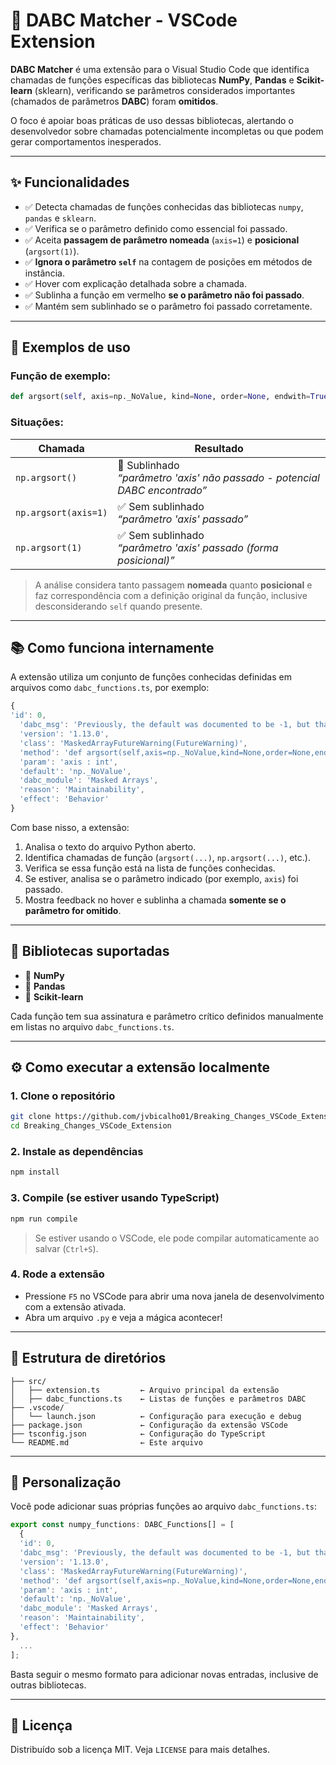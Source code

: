 
# 🧩 DABC Matcher - VSCode Extension

**DABC Matcher** é uma extensão para o Visual Studio Code que identifica chamadas de funções específicas das bibliotecas **NumPy**, **Pandas** e **Scikit-learn** (sklearn), verificando se parâmetros considerados importantes (chamados de parâmetros **DABC**) foram **omitidos**.

O foco é apoiar boas práticas de uso dessas bibliotecas, alertando o desenvolvedor sobre chamadas potencialmente incompletas ou que podem gerar comportamentos inesperados.

---

## ✨ Funcionalidades

- ✅ Detecta chamadas de funções conhecidas das bibliotecas `numpy`, `pandas` e `sklearn`.
- ✅ Verifica se o parâmetro definido como essencial foi passado.
- ✅ Aceita **passagem de parâmetro nomeada** (`axis=1`) e **posicional** (`argsort(1)`).
- ✅ **Ignora o parâmetro `self`** na contagem de posições em métodos de instância.
- ✅ Hover com explicação detalhada sobre a chamada.
- ✅ Sublinha a função em vermelho **se o parâmetro não foi passado**.
- ✅ Mantém sem sublinhado se o parâmetro foi passado corretamente.

---

## 📌 Exemplos de uso

### Função de exemplo:

```python
def argsort(self, axis=np._NoValue, kind=None, order=None, endwith=True, fill_value=None)
```

### Situações:

| Chamada                     | Resultado                                                                 |
|----------------------------|---------------------------------------------------------------------------|
| `np.argsort()`             | 🔴 Sublinhado <br> *“parâmetro 'axis' não passado - potencial DABC encontrado”* |
| `np.argsort(axis=1)`       | ✅ Sem sublinhado <br> *“parâmetro 'axis' passado”*                         |
| `np.argsort(1)`            | ✅ Sem sublinhado <br> *“parâmetro 'axis' passado (forma posicional)”*      |

> A análise considera tanto passagem **nomeada** quanto **posicional** e faz correspondência com a definição original da função, inclusive desconsiderando `self` quando presente.

---

## 📚 Como funciona internamente

A extensão utiliza um conjunto de funções conhecidas definidas em arquivos como `dabc_functions.ts`, por exemplo:

```ts
{
'id': 0,
  'dabc_msg': 'Previously, the default was documented to be -1, but that was in error. At some future date, the default will change to -1, as originally intended. Until then, the axis should be given explicitly when ``arr.ndim > 1``, to avoid a FutureWarning.',
  'version': '1.13.0',
  'class': 'MaskedArrayFutureWarning(FutureWarning)',
  'method': 'def argsort(self,axis=np._NoValue,kind=None,order=None,endwith=True,fill_value=None)',
  'param': 'axis : int',
  'default': 'np._NoValue',
  'dabc_module': 'Masked Arrays',
  'reason': 'Maintainability',
  'effect': 'Behavior'
}
```

Com base nisso, a extensão:

1. Analisa o texto do arquivo Python aberto.
2. Identifica chamadas de função (`argsort(...)`, `np.argsort(...)`, etc.).
3. Verifica se essa função está na lista de funções conhecidas.
4. Se estiver, analisa se o parâmetro indicado (por exemplo, `axis`) foi passado.
5. Mostra feedback no hover e sublinha a chamada **somente se o parâmetro for omitido**.

---

## 🧪 Bibliotecas suportadas

- 📘 **NumPy**
- 📗 **Pandas**
- 📙 **Scikit-learn**

Cada função tem sua assinatura e parâmetro crítico definidos manualmente em listas no arquivo `dabc_functions.ts`.

---

## ⚙️ Como executar a extensão localmente

### 1. Clone o repositório

```bash
git clone https://github.com/jvbicalho01/Breaking_Changes_VSCode_Extension
cd Breaking_Changes_VSCode_Extension
```

### 2. Instale as dependências

```bash
npm install
```

### 3. Compile (se estiver usando TypeScript)

```bash
npm run compile
```

> Se estiver usando o VSCode, ele pode compilar automaticamente ao salvar (`Ctrl+S`).

### 4. Rode a extensão

- Pressione `F5` no VSCode para abrir uma nova janela de desenvolvimento com a extensão ativada.
- Abra um arquivo `.py` e veja a mágica acontecer!

---

## 🧩 Estrutura de diretórios

```
├── src/
│   ├── extension.ts         ← Arquivo principal da extensão
│   ├── dabc_functions.ts    ← Listas de funções e parâmetros DABC
├── .vscode/
│   └── launch.json          ← Configuração para execução e debug
├── package.json             ← Configuração da extensão VSCode
├── tsconfig.json            ← Configuração do TypeScript
└── README.md                ← Este arquivo
```

---

## 🔧 Personalização

Você pode adicionar suas próprias funções ao arquivo `dabc_functions.ts`:

```ts
export const numpy_functions: DABC_Functions[] = [
  {
  'id': 0,
  'dabc_msg': 'Previously, the default was documented to be -1, but that was in error. At some future date, the default will change to -1, as originally intended. Until then, the axis should be given explicitly when ``arr.ndim > 1``, to avoid a FutureWarning.',
  'version': '1.13.0',
  'class': 'MaskedArrayFutureWarning(FutureWarning)',
  'method': 'def argsort(self,axis=np._NoValue,kind=None,order=None,endwith=True,fill_value=None)',
  'param': 'axis : int',
  'default': 'np._NoValue',
  'dabc_module': 'Masked Arrays',
  'reason': 'Maintainability',
  'effect': 'Behavior'
},
  ...
];
```

Basta seguir o mesmo formato para adicionar novas entradas, inclusive de outras bibliotecas.

---


## 📄 Licença

Distribuído sob a licença MIT. Veja `LICENSE` para mais detalhes.


